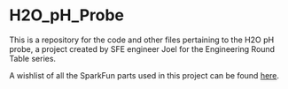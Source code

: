 H2O_pH_Probe
============

This is a repository for the code and other files pertaining to the H2O pH probe, a project created by SFE engineer Joel for the Engineering Round Table series.

A wishlist of all the SparkFun parts used in this project can be found [here](http://sfe.io/w72517).


